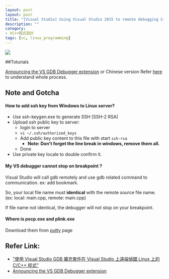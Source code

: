 ```yaml
---
layout: post
layout: post
title: "[Visual Studio] Using Visual Studio 2015 to remote debugging C++ on linux"
description: ""
category: 
- VC++程式設計
tags: [vc, linux_programming]
---
```



![](https://msdnshared.blob.core.windows.net/media/MSDNBlogsFS/prod.evol.blogs.msdn.com/CommunityServer.Blogs.Components.WeblogFiles/00/00/00/65/69/2474.6-azurevm.png)

##Toturials 

[Announcing the VS GDB Debugger extension](https://blogs.msdn.microsoft.com/vcblog/2015/11/18/announcing-the-vs-gdb-debugger-extension/) or Chinese version Refer [here](http://blogs.msdn.com/b/ericsk/archive/2016/02/16/remote-gdb-debugging-c-and-cpp-program-via-vs-gdb-extension.aspx) to understand whole process.

## Note and Gotcha

#### How to add ssh key from Windows to Linux server?

- Use ssh-keygen.exe to generate SSH (SSH-2 RSA)
- Upload ssh public key to server:
	- login to server
	- `vi ~/.ssh/authorized_keys`
	- Add public key content to this file with start `ssh-rsa`
		- **Note: Don't forget the line break in windows, remove them all.**
	- Done
- Use private key locale to double confirm it.

#### My VS debugger cannot stop on breakpoint ?

Visual Studio will call gdb remotely and use gdb related command to communication. ex: add bookmark. 

So, your local file name must **identical** with the remote source file name.  
(ex: local: main.cpp, remote: main.cpp)

If file name not identical, the debugger will not stop on your breakpoint.


#### Where is pscp.exe and plink.exe

Download them from [putty](http://www.chiark.greenend.org.uk/~sgtatham/putty/download.html) page

## Refer Link:

- [ "使用 Visual Studio GDB 擴充套件在 Visual Studio 上遠端偵錯 Linux 上的 C/C++ 程式"](http://blogs.msdn.com/b/ericsk/archive/2016/02/16/remote-gdb-debugging-c-and-cpp-program-via-vs-gdb-extension.aspx)
- [Announcing the VS GDB Debugger extension](https://blogs.msdn.microsoft.com/vcblog/2015/11/18/announcing-the-vs-gdb-debugger-extension/)
